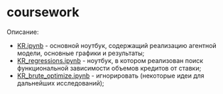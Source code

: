 # coursework
Описание:
* [KR.ipynb](KR.ipynb) - основной ноутбук, содержащий реализацию агентной модели, основные графики и результаты;
* [KR_regressions.ipynb](KR_regressions.ipynb) - ноутбук, в котором реализован поиск функциональной зависимости объемов кредитов от ставки;
* [KR_brute_optimize.ipynb](KR_brute_optimize.ipynb) - игнорировать (некоторые идеи для дальнейших исследований);

